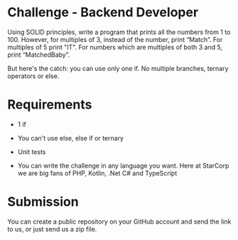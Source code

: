 # Challenge - Backend Developer

Using SOLID principles, write a program that prints all the numbers from 1 to 100. However, for multiples of 3, instead of the number, print “Match”. For multiples of 5 print "IT". For numbers which are multiples of both 3 and 5, print “MatchedBaby”.



But here's the catch: you can use only one if. No multiple branches, ternary operators or else.



# Requirements

* 1 if

* You can't use else, else if or ternary

* Unit tests

* You can write the challenge in any language you want. Here at StarCorp we are big fans of PHP, Kotlin, .Net C# and TypeScript



# Submission

You can create a public repository on your GitHub account and send the link to us, or just send us a zip file.
